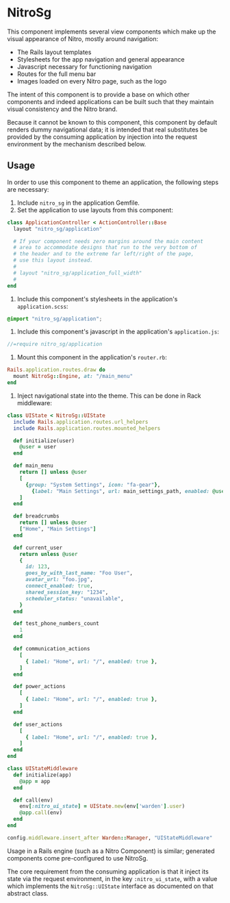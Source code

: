 # NitroSg

This component implements several view components which make up the visual appearance of Nitro, mostly around navigation:

* The Rails layout templates
* Stylesheets for the app navigation and general appearance
* Javascript necessary for functioning navigation
* Routes for the full menu bar
* Images loaded on every Nitro page, such as the logo

The intent of this component is to provide a base on which other components and indeed applications can be built such that they maintain visual consistency and the Nitro brand.

Because it cannot be known to this component, this component by default renders dummy navigational data; it is intended that real substitutes be provided by the consuming application by injection into the request environment by the mechanism described below.

## Usage

In order to use this component to theme an application, the following steps are necessary:

1. Include `nitro_sg` in the application Gemfile.
1. Set the application to use layouts from this component:

  ```ruby
  class ApplicationController < ActionController::Base
    layout "nitro_sg/application"

    # If your component needs zero margins around the main content
    # area to accommodate designs that run to the very bottom of
    # the header and to the extreme far left/right of the page,
    # use this layout instead.
    #
    # layout "nitro_sg/application_full_width"
    #
  end
  ```

1. Include this component's stylesheets in the application's `application.scss`:

  ```css
  @import "nitro_sg/application";
  ```

1. Include this component's javascript in the application's `application.js`:

  ```javascript
  //=require nitro_sg/application
  ```

1. Mount this component in the application's `router.rb`:

  ```ruby
  Rails.application.routes.draw do
    mount NitroSg::Engine, at: "/main_menu"
  end
  ```

1. Inject navigational state into the theme. This can be done in Rack middleware:

  ```ruby
  class UIState < NitroSg::UIState
    include Rails.application.routes.url_helpers
    include Rails.application.routes.mounted_helpers

    def initialize(user)
      @user = user
    end

    def main_menu
      return [] unless @user
      [
        {group: "System Settings", icon: "fa-gear"},
          {label: "Main Settings", url: main_settings_path, enabled: @user.can?(:manage, Settings)}
      ]
    end

    def breadcrumbs
      return [] unless @user
      ["Home", "Main Settings"]
    end

    def current_user
      return unless @user
      {
        id: 123,
        goes_by_with_last_name: "Foo User",
        avatar_url: "foo.jpg",
        connect_enabled: true,
        shared_session_key: "1234",
        scheduler_status: "unavailable",
      }
    end

    def test_phone_numbers_count
      1
    end

    def communication_actions
      [
        { label: "Home", url: "/", enabled: true },
      ]
    end

    def power_actions
      [
        { label: "Home", url: "/", enabled: true },
      ]
    end

    def user_actions
      [
        { label: "Home", url: "/", enabled: true },
      ]
    end
  end
  ```

  ```ruby
  class UIStateMiddleware
    def initialize(app)
      @app = app
    end

    def call(env)
      env[:nitro_ui_state] = UIState.new(env['warden'].user)
      @app.call(env)
    end
  end
  ```

  ```ruby
  config.middleware.insert_after Warden::Manager, "UIStateMiddleware"
  ```

Usage in a Rails engine (such as a Nitro Component) is similar; generated components come pre-configured to use NitroSg.

The core requirement from the consuming application is that it inject its state via the request environment, in the key `:nitro_ui_state`, with a value which implements the `NitroSg::UIState` interface as documented on that abstract class.
